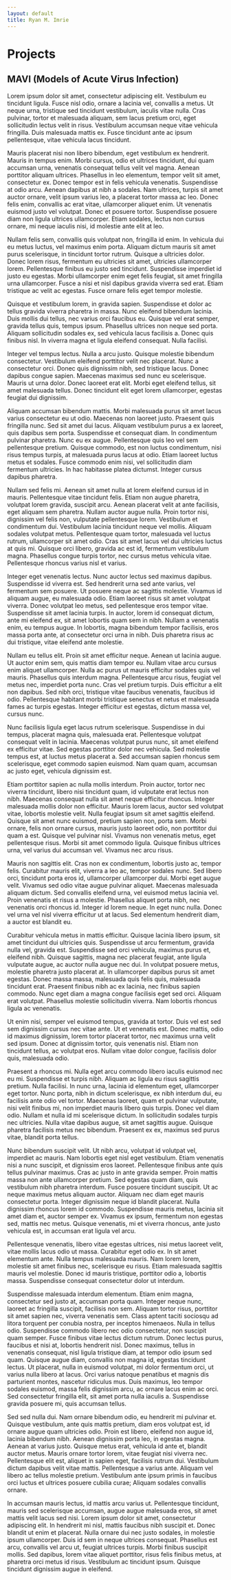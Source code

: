 ```yaml
---
layout: default
title: Ryan M. Imrie
---
```


# Projects
## MAVI (Models of Acute Virus Infection)

Lorem ipsum dolor sit amet, consectetur adipiscing elit. Vestibulum eu tincidunt ligula. Fusce nisl odio, ornare a lacinia vel, convallis a metus. Ut neque urna, tristique sed tincidunt vestibulum, iaculis vitae nulla. Cras pulvinar, tortor et malesuada aliquam, sem lacus pretium orci, eget sollicitudin lectus velit in risus. Vestibulum accumsan neque vitae vehicula fringilla. Duis malesuada mattis ex. Fusce tincidunt ante ac ipsum pellentesque, vitae vehicula lacus tincidunt.

Mauris placerat nisi non libero bibendum, eget vestibulum ex hendrerit. Mauris in tempus enim. Morbi cursus, odio et ultrices tincidunt, dui quam accumsan urna, venenatis consequat tellus velit vel magna. Aenean porttitor aliquam ultrices. Phasellus in leo elementum, tempor velit sit amet, consectetur ex. Donec tempor est in felis vehicula venenatis. Suspendisse at odio arcu. Aenean dapibus at nibh a sodales. Nam ultrices, turpis sit amet auctor ornare, velit ipsum varius leo, a placerat tortor massa ac leo. Donec felis enim, convallis ac erat vitae, ullamcorper aliquet enim. Ut venenatis euismod justo vel volutpat. Donec et posuere tortor. Suspendisse posuere diam non ligula ultrices ullamcorper. Etiam sodales, lectus non cursus ornare, mi neque iaculis nisi, id molestie ante elit at leo.

Nullam felis sem, convallis quis volutpat non, fringilla id enim. In vehicula dui eu metus luctus, vel maximus enim porta. Aliquam dictum mauris sit amet purus scelerisque, in tincidunt tortor rutrum. Quisque a ultricies dolor. Donec lorem risus, fermentum eu ultricies sit amet, ultricies ullamcorper lorem. Pellentesque finibus eu justo sed tincidunt. Suspendisse imperdiet id justo eu egestas. Morbi ullamcorper enim eget felis feugiat, sit amet fringilla urna ullamcorper. Fusce a nisi et nisl dapibus gravida viverra sed erat. Etiam tristique ac velit ac egestas. Fusce ornare felis eget tempor molestie.

Quisque et vestibulum lorem, in gravida sapien. Suspendisse et dolor ac tellus gravida viverra pharetra in massa. Nunc eleifend bibendum lacinia. Duis mollis dui tellus, nec varius orci faucibus eu. Quisque vel erat semper, gravida tellus quis, tempus ipsum. Phasellus ultrices non neque sed porta. Aliquam sollicitudin sodales ex, sed vehicula lacus facilisis a. Donec quis finibus nisl. In viverra magna et ligula eleifend consequat. Nulla facilisi.

Integer vel tempus lectus. Nulla a arcu justo. Quisque molestie bibendum consectetur. Vestibulum eleifend porttitor velit nec placerat. Nunc a consectetur orci. Donec quis dignissim nibh, sed tristique lacus. Donec dapibus congue sapien. Maecenas maximus sed nunc eu scelerisque. Mauris ut urna dolor. Donec laoreet erat elit. Morbi eget eleifend tellus, sit amet malesuada tellus. Donec tincidunt elit eget lorem ullamcorper, egestas feugiat dui dignissim.

Aliquam accumsan bibendum mattis. Morbi malesuada purus sit amet lacus varius consectetur eu ut odio. Maecenas non laoreet justo. Praesent quis fringilla nunc. Sed sit amet dui lacus. Aliquam vestibulum purus a ex laoreet, quis dapibus sem porta. Suspendisse et consequat diam. In condimentum pulvinar pharetra. Nunc eu ex augue. Pellentesque quis leo vel sem pellentesque pretium. Quisque commodo, est non luctus condimentum, nisi risus tempus turpis, at malesuada purus lacus at odio. Etiam laoreet luctus metus et sodales. Fusce commodo enim nisi, vel sollicitudin diam fermentum ultricies. In hac habitasse platea dictumst. Integer cursus dapibus pharetra.

Nullam sed felis mi. Aenean sit amet nulla at lorem eleifend cursus id in mauris. Pellentesque vitae tincidunt felis. Etiam non augue pharetra, volutpat lorem gravida, suscipit arcu. Aenean placerat velit at ante facilisis, eget aliquam sem pharetra. Nullam auctor augue nulla. Proin tortor nisi, dignissim vel felis non, vulputate pellentesque lorem. Vestibulum et condimentum dui. Vestibulum lacinia tincidunt neque vel mollis. Aliquam sodales volutpat metus. Pellentesque quam tortor, malesuada vel luctus rutrum, ullamcorper sit amet odio. Cras sit amet lacus vel dui ultricies luctus at quis mi. Quisque orci libero, gravida ac est id, fermentum vestibulum magna. Phasellus congue turpis tortor, nec cursus metus vehicula vitae. Pellentesque rhoncus varius nisl et varius.

Integer eget venenatis lectus. Nunc auctor lectus sed maximus dapibus. Suspendisse id viverra est. Sed hendrerit urna sed ante varius, vel fermentum sem posuere. Ut posuere neque ac sagittis molestie. Vivamus id aliquam augue, eu malesuada odio. Etiam laoreet risus sit amet volutpat viverra. Donec volutpat leo metus, sed pellentesque eros tempor vitae. Suspendisse sit amet lacinia turpis. In auctor, lorem id consequat dictum, ante mi eleifend ex, sit amet lobortis quam sem in nibh. Nullam a venenatis enim, eu tempus augue. In lobortis, magna bibendum tempor facilisis, eros massa porta ante, at consectetur orci urna in nibh. Duis pharetra risus ac dui tristique, vitae eleifend ante molestie.

Nullam eu tellus elit. Proin sit amet efficitur neque. Aenean ut lacinia augue. Ut auctor enim sem, quis mattis diam tempor eu. Nullam vitae arcu cursus enim aliquet ullamcorper. Nulla ac purus ut mauris efficitur sodales quis vel mauris. Phasellus quis interdum magna. Pellentesque arcu risus, feugiat vel metus nec, imperdiet porta nunc. Cras vel pretium turpis. Duis efficitur a elit non dapibus. Sed nibh orci, tristique vitae faucibus venenatis, faucibus id odio. Pellentesque habitant morbi tristique senectus et netus et malesuada fames ac turpis egestas. Integer efficitur est egestas, dictum massa vel, cursus nunc.

Nunc facilisis ligula eget lacus rutrum scelerisque. Suspendisse in dui tempus, placerat magna quis, malesuada erat. Pellentesque volutpat consequat velit in lacinia. Maecenas volutpat purus nunc, sit amet eleifend ex efficitur vitae. Sed egestas porttitor dolor nec vehicula. Sed molestie tempus est, at luctus metus placerat a. Sed accumsan sapien rhoncus sem scelerisque, eget commodo sapien euismod. Nam quam quam, accumsan ac justo eget, vehicula dignissim est.

Etiam porttitor sapien ac nulla mollis interdum. Proin auctor, tortor nec viverra tincidunt, libero nisi tincidunt quam, id vulputate erat lectus non nibh. Maecenas consequat nulla sit amet neque efficitur rhoncus. Integer malesuada mollis dolor non efficitur. Mauris lorem lacus, auctor sed volutpat vitae, lobortis molestie velit. Nulla feugiat ipsum sit amet sagittis eleifend. Quisque sit amet nunc euismod, pretium sapien non, porta sem. Morbi ornare, felis non ornare cursus, mauris justo laoreet odio, non porttitor dui quam a est. Quisque vel pulvinar nisl. Vivamus non venenatis metus, eget pellentesque risus. Morbi sit amet commodo ligula. Quisque finibus ultrices urna, vel varius dui accumsan vel. Vivamus nec arcu risus.

Mauris non sagittis elit. Cras non ex condimentum, lobortis justo ac, tempor felis. Curabitur mauris elit, viverra a leo ac, tempor sodales nunc. Sed libero orci, tincidunt porta eros id, ullamcorper ullamcorper dui. Morbi eget augue velit. Vivamus sed odio vitae augue pulvinar aliquet. Maecenas malesuada aliquam dictum. Sed convallis eleifend urna, vel euismod metus lacinia vel. Proin venenatis et risus a molestie. Phasellus aliquet porta nibh, nec venenatis orci rhoncus id. Integer id lorem neque. In eget nunc nulla. Donec vel urna vel nisl viverra efficitur ut at lacus. Sed elementum hendrerit diam, a auctor est blandit eu.

Curabitur vehicula metus in mattis efficitur. Quisque lacinia libero ipsum, sit amet tincidunt dui ultricies quis. Suspendisse ut arcu fermentum, gravida nulla vel, gravida est. Suspendisse sed orci vehicula, maximus purus et, eleifend nibh. Quisque sagittis, magna nec placerat feugiat, ante ligula vulputate augue, ac auctor nulla augue nec dui. In volutpat posuere metus, molestie pharetra justo placerat at. In ullamcorper dapibus purus sit amet egestas. Donec massa massa, malesuada quis felis quis, malesuada tincidunt erat. Praesent finibus nibh ac ex lacinia, nec finibus sapien commodo. Nunc eget diam a magna congue facilisis eget sed orci. Aliquam erat volutpat. Phasellus molestie sollicitudin viverra. Nam lobortis rhoncus ligula ac venenatis.

Ut enim nisi, semper vel euismod tempus, gravida at tortor. Duis vel est sed sem dignissim cursus nec vitae ante. Ut et venenatis est. Donec mattis, odio id maximus dignissim, lorem tortor placerat tortor, nec maximus urna velit sed ipsum. Donec at dignissim tortor, quis venenatis nisl. Etiam non tincidunt tellus, ac volutpat eros. Nullam vitae dolor congue, facilisis dolor quis, malesuada odio.

Praesent a rhoncus mi. Nulla eget arcu commodo libero iaculis euismod nec eu mi. Suspendisse et turpis nibh. Aliquam ac ligula eu risus sagittis pretium. Nulla facilisi. In nunc urna, lacinia id elementum eget, ullamcorper eget tortor. Nunc porta, nibh in dictum scelerisque, ex nibh interdum dui, eu facilisis ante odio vel tortor. Maecenas laoreet, quam et pulvinar vulputate, nisi velit finibus mi, non imperdiet mauris libero quis turpis. Donec vel diam odio. Nullam et nulla id mi scelerisque dictum. In sollicitudin sodales turpis nec ultricies. Nulla vitae dapibus augue, sit amet sagittis augue. Quisque pharetra facilisis metus nec bibendum. Praesent ex ex, maximus sed purus vitae, blandit porta tellus.

Nunc bibendum suscipit velit. Ut nibh arcu, volutpat id volutpat vel, imperdiet ac mauris. Nam lobortis eget nisl eget vestibulum. Etiam venenatis nisi a nunc suscipit, et dignissim eros laoreet. Pellentesque finibus ante quis tellus pulvinar maximus. Cras ac justo in ante gravida semper. Proin mattis massa non ante ullamcorper pretium. Sed egestas quam diam, quis vestibulum nibh pharetra interdum. Fusce posuere tincidunt suscipit. Ut ac neque maximus metus aliquam auctor. Aliquam nec diam eget mauris consectetur porta. Integer dignissim neque id blandit placerat. Nulla dignissim rhoncus lorem id commodo. Suspendisse mauris metus, lacinia sit amet diam et, auctor semper ex. Vivamus ex ipsum, fermentum non egestas sed, mattis nec metus. Quisque venenatis, mi et viverra rhoncus, ante justo vehicula est, in accumsan erat ligula vel arcu.

Pellentesque venenatis, libero vitae egestas ultrices, nisi metus laoreet velit, vitae mollis lacus odio ut massa. Curabitur eget odio ex. In sit amet elementum ante. Nulla tempus malesuada mauris. Nam lorem lorem, molestie sit amet finibus nec, scelerisque eu risus. Etiam malesuada sagittis mauris vel molestie. Donec id mauris tristique, porttitor odio a, lobortis massa. Suspendisse consequat consectetur dolor ut interdum.

Suspendisse malesuada interdum elementum. Etiam enim magna, consectetur sed justo at, accumsan porta quam. Integer neque nunc, laoreet ac fringilla suscipit, facilisis non sem. Aliquam tortor risus, porttitor sit amet sapien nec, viverra venenatis sem. Class aptent taciti sociosqu ad litora torquent per conubia nostra, per inceptos himenaeos. Nulla in tellus odio. Suspendisse commodo libero nec odio consectetur, non suscipit quam semper. Fusce finibus vitae lectus dictum rutrum. Donec lectus purus, faucibus et nisi at, lobortis hendrerit nisl. Donec maximus, tellus in venenatis consequat, nisl ligula tristique diam, at tempor odio ipsum sed quam. Quisque augue diam, convallis non magna id, egestas tincidunt lectus. Ut placerat, nulla in euismod volutpat, mi dolor fermentum orci, ut varius nulla libero at lacus. Orci varius natoque penatibus et magnis dis parturient montes, nascetur ridiculus mus. Duis maximus, leo tempor sodales euismod, massa felis dignissim arcu, ac ornare lacus enim ac orci. Sed consectetur fringilla elit, sit amet porta nulla iaculis a. Suspendisse gravida posuere mi, quis accumsan tellus.

Sed sed nulla dui. Nam ornare bibendum odio, eu hendrerit mi pulvinar et. Quisque vestibulum, ante quis mattis pretium, diam eros volutpat est, id ornare augue quam ultricies odio. Proin est libero, eleifend non augue id, lacinia bibendum nibh. Aenean dignissim porta leo, in egestas magna. Aenean at varius justo. Quisque metus erat, vehicula id ante et, blandit auctor metus. Mauris ornare tortor lorem, vitae feugiat nisi viverra nec. Pellentesque elit est, aliquet in sapien eget, facilisis rutrum dui. Vestibulum dictum dapibus velit vitae mattis. Pellentesque a varius ante. Aliquam vel libero ac tellus molestie pretium. Vestibulum ante ipsum primis in faucibus orci luctus et ultrices posuere cubilia curae; Aliquam sodales convallis ornare.

In accumsan mauris lectus, id mattis arcu varius ut. Pellentesque tincidunt, mauris sed scelerisque accumsan, augue augue malesuada eros, sit amet mattis velit lacus sed nisi. Lorem ipsum dolor sit amet, consectetur adipiscing elit. In hendrerit mi nisl, mattis faucibus nibh suscipit et. Donec blandit ut enim et placerat. Nulla ornare dui nec justo sodales, in molestie ipsum ullamcorper. Duis id sem in neque ultrices consequat. Phasellus est arcu, convallis vel arcu ut, feugiat ultrices turpis. Morbi finibus suscipit mollis. Sed dapibus, lorem vitae aliquet porttitor, risus felis finibus metus, at pharetra orci metus id risus. Vestibulum ac tincidunt ipsum. Quisque tincidunt dignissim augue in eleifend.
